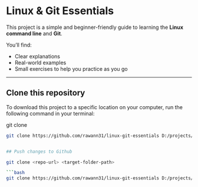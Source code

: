 # Linux & Git Essentials

This project is a simple and beginner-friendly guide to learning the **Linux command line** and **Git**.  


You’ll find:
- Clear explanations  
- Real-world examples  
- Small exercises to help you practice as you go  

---

## Clone this repository

To download this project to a specific location on your computer, run the following command in your terminal:

git clone <repo-url> <target-folder-path>

```bash
git clone https://github.com/rawann31/linux-git-essentials D:/projects/linux-git-essentials


## Push changes to Github

git clone <repo-url> <target-folder-path>

```bash
git clone https://github.com/rawann31/linux-git-essentials D:/projects/linux-git-essentials
